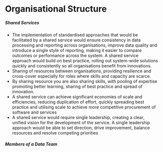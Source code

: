 # Organisational Structure

##### Shared Services

* The implementation of standardised approaches that would be facilitated by a shared service would ensure consistency in data processing and reporting across organisations, improve data quality and introduce a single style of reporting, making it easier to compare outcomes or performance across the system. A shared service approach would build on best practice, rolling out system-wide solutions quickly and consistently so all organisations benefit from innovations.
*	Sharing of resources between organisations, providing resilience and cross-cover especially for roles where skills and capacity are scarce.
*	By sharing resource you are also sharing skills, with pooling of expertise promoting better learning, sharing of best practice and spread of innovation. 
*	A shared service can achieve significant economies of scale and efficiencies, reducing duplication of effort, quickly spreading best practice and utilising scale to achieve more competitive procurement of software and services
*	A shared service would require single leadership, creating a clear, unified vision for the development of the service. A single leadership approach would be able to set direction, drive improvement, balance resources and resolve competing priorities

##### Members of a Data Team


